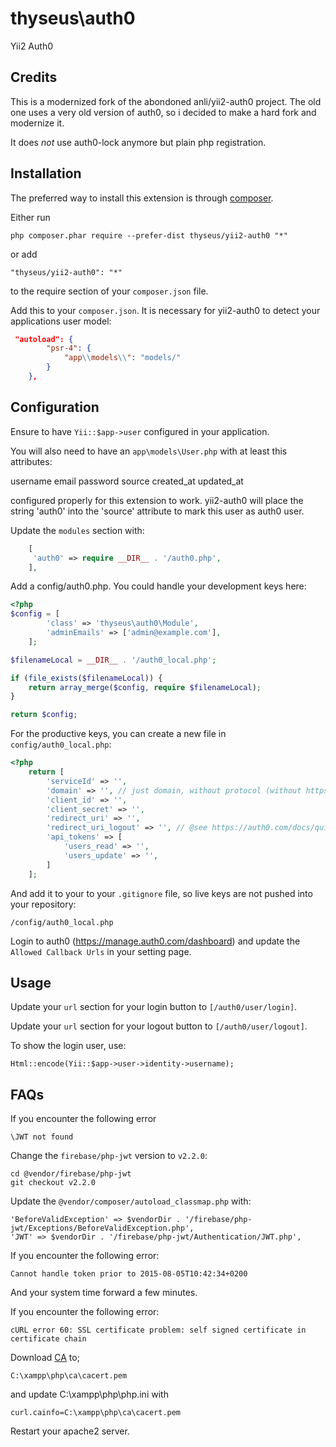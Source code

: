 thyseus\auth0
=============
Yii2 Auth0

Credits
-------
This is a modernized fork of the abondoned anli/yii2-auth0 project. The old one uses a very 
old version of auth0, so i decided to make a hard fork and modernize it.

It does _not_ use auth0-lock anymore but plain php registration.

Installation
------------

The preferred way to install this extension is through [composer](http://getcomposer.org/download/).

Either run

    php composer.phar require --prefer-dist thyseus/yii2-auth0 "*"

or add

    "thyseus/yii2-auth0": "*"

to the require section of your `composer.json` file.

Add this to your `composer.json`. It is necessary for yii2-auth0 to detect your
applications user model:

```json
 "autoload": {
        "psr-4": {
            "app\\models\\": "models/"
        }
    },
```

Configuration
-------------

Ensure to have `Yii::$app->user` configured in your application.
 
You will also need to have an `app\models\User.php` with at least this attributes:

username
email
password
source
created_at
updated_at

configured properly for this extension to work. yii2-auth0 will place the string 'auth0' into
the 'source' attribute to mark this user as auth0 user.

Update the `modules` section with:

```php
    [
     'auth0' => require __DIR__ . '/auth0.php',
    ],
```
    
Add a config/auth0.php. You could handle your development keys here:

```php
<?php
$config = [
        'class' => 'thyseus\auth0\Module',
        'adminEmails' => ['admin@example.com'],
    ];

$filenameLocal = __DIR__ . '/auth0_local.php';

if (file_exists($filenameLocal)) {
    return array_merge($config, require $filenameLocal);
}

return $config;
```

For the productive keys, you can create a new file in `config/auth0_local.php`:

```php
<?php
    return [
        'serviceId' => '',
        'domain' => '', // just domain, without protocol (without https://)
        'client_id' => '',
        'client_secret' => '',
        'redirect_uri' => '',
        'redirect_uri_logout' => '', // @see https://auth0.com/docs/quickstart/webapp/php/#logout
        'api_tokens' => [
            'users_read' => '',
            'users_update' => '',
        ]
    ];
```

And add it to your to your `.gitignore` file, so live keys are not pushed into your repository:

    /config/auth0_local.php

Login to auth0 (https://manage.auth0.com/dashboard) and update the `Allowed Callback Urls` in 
your setting page.

Usage
-----

Update your `url` section for your login button to `[/auth0/user/login]`.

Update your `url` section for your logout button to `[/auth0/user/logout]`.

To show the login user, use:

    Html::encode(Yii::$app->user->identity->username);

FAQs
----

If you encounter the following error

    \JWT not found

Change the `firebase/php-jwt` version to `v2.2.0`:

    cd @vendor/firebase/php-jwt
    git checkout v2.2.0

Update the `@vendor/composer/autoload_classmap.php` with:

    'BeforeValidException' => $vendorDir . '/firebase/php-jwt/Exceptions/BeforeValidException.php',
    'JWT' => $vendorDir . '/firebase/php-jwt/Authentication/JWT.php',

If you encounter the following error:

    Cannot handle token prior to 2015-08-05T10:42:34+0200

And your system time forward a few minutes.

If you encounter the following error:

    cURL error 60: SSL certificate problem: self signed certificate in certificate chain

Download [CA](http://curl.haxx.se/ca/cacert.pem) to;

    C:\xampp\php\ca\cacert.pem

and update C:\xampp\php\php.ini with

    curl.cainfo=C:\xampp\php\ca\cacert.pem

Restart your apache2 server.
